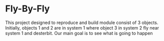 # Fly-By-Fly
This project designed to reproduce and build module consist of 3 objects. Initially, objects 1 and 2 are in system 1 where object 3 in system 2 fly near system 1 and desterbit. Our main goal is to see what is going to happen
